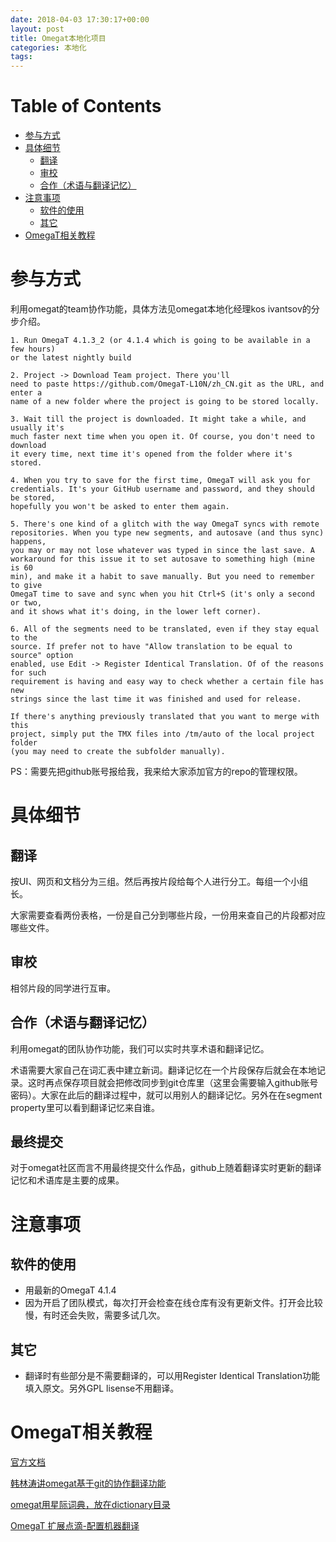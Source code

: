 ```yaml
---
date: 2018-04-03 17:30:17+00:00
layout: post
title: Omegat本地化项目
categories: 本地化
tags: 
---
```


Table of Contents
=================

   * [参与方式](#参与方式)
   * [具体细节](#具体细节)
      * [翻译](#翻译)
      * [审校](#审校)
      * [合作（术语与翻译记忆）](#合作术语与翻译记忆)
   * [注意事项](#注意事项)
      * [软件的使用](#软件的使用)
      * [其它](#其它)
   * [OmegaT相关教程](#omegat相关教程)


# 参与方式

利用omegat的team协作功能，具体方法见omegat本地化经理kos ivantsov的分步介绍。

    1. Run OmegaT 4.1.3_2 (or 4.1.4 which is going to be available in a few hours)
    or the latest nightly build

    2. Project -> Download Team project. There you'll
    need to paste https://github.com/OmegaT-L10N/zh_CN.git as the URL, and enter a
    name of a new folder where the project is going to be stored locally.

    3. Wait till the project is downloaded. It might take a while, and usually it's
    much faster next time when you open it. Of course, you don't need to download
    it every time, next time it's opened from the folder where it's stored.

    4. When you try to save for the first time, OmegaT will ask you for
    credentials. It's your GitHub username and password, and they should be stored,
    hopefully you won't be asked to enter them again.

    5. There's one kind of a glitch with the way OmegaT syncs with remote
    repositories. When you type new segments, and autosave (and thus sync) happens,
    you may or may not lose whatever was typed in since the last save. A
    workaround for this issue it to set autosave to something high (mine is 60
    min), and make it a habit to save manually. But you need to remember to give
    OmegaT time to save and sync when you hit Ctrl+S (it's only a second or two,
    and it shows what it's doing, in the lower left corner).

    6. All of the segments need to be translated, even if they stay equal to the
    source. If prefer not to have "Allow translation to be equal to source" option
    enabled, use Edit -> Register Identical Translation. Of of the reasons for such
    requirement is having and easy way to check whether a certain file has new
    strings since the last time it was finished and used for release.

    If there's anything previously translated that you want to merge with this
    project, simply put the TMX files into /tm/auto of the local project folder
    (you may need to create the subfolder manually).

PS：需要先把github账号报给我，我来给大家添加官方的repo的管理权限。
    
# 具体细节

## 翻译

按UI、网页和文档分为三组。然后再按片段给每个人进行分工。每组一个小组长。

大家需要查看两份表格，一份是自己分到哪些片段，一份用来查自己的片段都对应哪些文件。

## 审校

相邻片段的同学进行互审。

## 合作（术语与翻译记忆）

利用omegat的团队协作功能，我们可以实时共享术语和翻译记忆。

术语需要大家自己在词汇表中建立新词。翻译记忆在一个片段保存后就会在本地记录。这时再点保存项目就会把修改同步到git仓库里（这里会需要输入github账号密码）。大家在此后的翻译过程中，就可以用别人的翻译记忆。另外在在segment property里可以看到翻译记忆来自谁。

## 最终提交

对于omegat社区而言不用最终提交什么作品，github上随着翻译实时更新的翻译记忆和术语库是主要的成果。

# 注意事项

## 软件的使用

* 用最新的OmegaT 4.1.4
* 因为开启了团队模式，每次打开会检查在线仓库有没有更新文件。打开会比较慢，有时还会失败，需要多试几次。

## 其它

* 翻译时有些部分是不需要翻译的，可以用Register Identical Translation功能填入原文。另外GPL lisense不用翻译。


# OmegaT相关教程

[官方文档](http://omegat.org/documentation)

[韩林涛讲omegat基于git的协作翻译功能](https://www.plaintalks.com/content/PlainTalks/Diaochongxiaoji/4.html)

[omegat用星际词典，放在dictionary目录](http://download.huzheng.org/)

[OmegaT 扩展点滴-配置机器翻译](https://blog.csdn.net/iilovetopview/article/details/51763668?_t_t_t=0.826435072535364)


